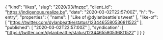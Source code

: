 {
  "kind": "likes",
  "slug": "2020/03/fnzqc",
  "client_id": "https://indigenous.realize.be",
  "date": "2020-03-02T22:57:00Z",
  "h": "h-entry",
  "properties": {
    "name": [
      "Like of @dylanbeattie's tweet"
    ],
    "like-of": [
      "https://twitter.com/dylanbeattie/status/1234465580536811522"
    ],
    "published": [
      "2020-03-02T22:57:00Z"
    ],
    "syndication": [
      "https://twitter.com/dylanbeattie/status/1234465580536811522"
    ]
  }
}
